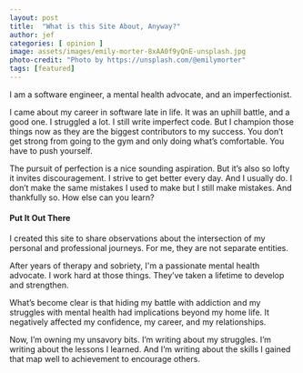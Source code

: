 ```yaml
---
layout: post
title:  "What is this Site About, Anyway?"
author: jef
categories: [ opinion ]
image: assets/images/emily-morter-8xAA0f9yQnE-unsplash.jpg
photo-credit: "Photo by https://unsplash.com/@emilymorter"
tags: [featured]
---
```


I am a software engineer, a mental health advocate, and an imperfectionist. 

I came about my career in software late in life. It was an uphill battle, and a good one. I struggled a lot. I still write imperfect code. But I champion those things now as they are the biggest contributors to my success. You don’t get strong from going to the gym and only doing what’s comfortable. You have to push yourself. 

The pursuit of perfection is a nice sounding aspiration. But it’s also so lofty it invites discouragement. I strive to get better every day. And I usually do. I don’t make the same mistakes I used to make but I still make mistakes. And thankfully so. How else can you learn?

#### Put It Out There 

I created this site to share observations about the intersection of my personal and professional journeys. For me, they are not separate entities.

After years of therapy and sobriety, I'm a passionate mental health advocate. I work hard at those things. They’ve taken a lifetime to develop and strengthen. 

What’s become clear is that hiding my battle with addiction and my struggles with mental health had implications beyond my home life. It negatively affected my confidence, my career, and my relationships.

Now, I’m owning my unsavory bits. I’m writing about my struggles. I’m writing about the lessons I learned. And I’m writing about the skills I gained that map well to achievement to encourage others.
